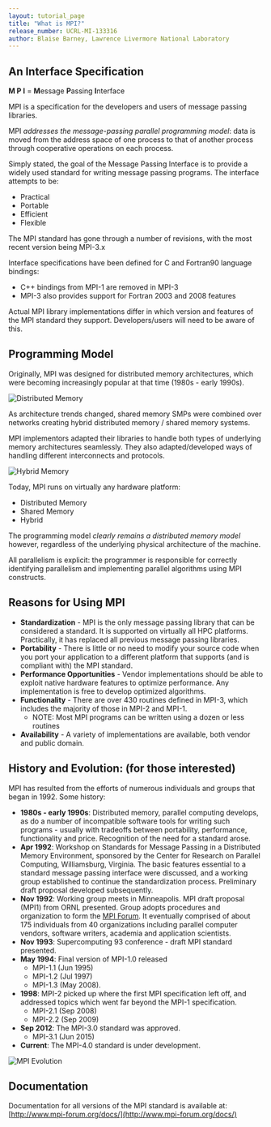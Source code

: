 ```yaml
---
layout: tutorial_page
title: "What is MPI?"
release_number: UCRL-MI-133316
author: Blaise Barney, Lawrence Livermore National Laboratory
---
```


## An Interface Specification

**M P I** = **M**essage **P**assing **I**nterface

MPI is a specification for the developers and users of message passing libraries. 

MPI  *addresses the message-passing parallel programming model*: data is moved from the address space of one process to that of another process through cooperative operations on each process.

Simply stated, the goal of the Message Passing Interface is to provide a widely used standard for writing message passing programs. The interface attempts to be:

- Practical
- Portable
- Efficient
- Flexible

The MPI standard has gone through a number of revisions, with the most recent version being MPI-3.x

Interface specifications have been defined for C and Fortran90 language bindings:

- C++ bindings from MPI-1 are removed in MPI-3
- MPI-3 also provides support for Fortran 2003 and 2008 features

Actual MPI library implementations differ in which version and features of the MPI standard they support. Developers/users will need to be aware of this.

## Programming Model

Originally, MPI was designed for distributed memory architectures, which were becoming increasingly popular at that time (1980s - early 1990s).

![Distributed Memory](images/distributed_mem.gif)

As architecture trends changed, shared memory SMPs were combined over networks creating hybrid distributed memory / shared memory systems.

MPI implementors adapted their libraries to handle both types of underlying memory architectures seamlessly. They also adapted/developed ways of handling different interconnects and protocols.

![Hybrid Memory](images/hybrid_mem.gif)

Today, MPI runs on virtually any hardware platform:

- Distributed Memory
- Shared Memory
- Hybrid

The programming model *clearly remains a distributed memory model* however, regardless of the underlying physical architecture of the machine.

All parallelism is explicit: the programmer is responsible for correctly identifying parallelism and implementing parallel algorithms using MPI constructs.

## Reasons for Using MPI

- **Standardization** - MPI is the only message passing library that can be considered a standard. It is supported on virtually all HPC platforms. Practically, it has replaced all previous message passing libraries.
- **Portability** - There is little or no need to modify your source code when you port your application to a different platform that supports (and is compliant with) the MPI standard.
- **Performance Opportunities** - Vendor implementations should be able to exploit native hardware features to optimize performance. Any implementation is free to develop optimized algorithms.
- **Functionality** - There are over 430 routines defined in MPI-3, which includes the majority of those in MPI-2 and MPI-1.
    - NOTE: Most MPI programs can be written using a dozen or less routines
- **Availability** - A variety of implementations are available, both vendor and public domain.

## History and Evolution: (for those interested)

MPI has resulted from the efforts of numerous individuals and groups that began in 1992. Some history:

- **1980s - early 1990s**: Distributed memory, parallel computing develops, as do a number of incompatible software tools for writing such programs - usually with tradeoffs between portability, performance, functionality and price. Recognition of the need for a standard arose.
- **Apr 1992**: Workshop on Standards for Message Passing in a Distributed Memory Environment, sponsored by the Center for Research on Parallel Computing, Williamsburg, Virginia. The basic features essential to a standard message passing interface were discussed, and a working group established to continue the standardization process. Preliminary draft proposal developed subsequently.
- **Nov 1992**: Working group meets in Minneapolis. MPI draft proposal (MPI1) from ORNL presented. Group adopts procedures and organization to form the [MPI Forum](https://computing.llnl.gov/tutorials/mpi/mpi.forum.html). It eventually comprised of about 175 individuals from 40 organizations including parallel computer vendors, software writers, academia and application scientists.
- **Nov 1993**: Supercomputing 93 conference - draft MPI standard presented.
- **May 1994**: Final version of MPI-1.0 released
    - MPI-1.1 (Jun 1995)
    - MPI-1.2 (Jul 1997)
    - MPI-1.3 (May 2008).
- **1998**: MPI-2 picked up where the first MPI specification left off, and addressed topics which went far beyond the MPI-1 specification.
    - MPI-2.1 (Sep 2008)
    - MPI-2.2 (Sep 2009)
- **Sep 2012**: The MPI-3.0 standard was approved.
    - MPI-3.1 (Jun 2015)
- **Current**: The MPI-4.0 standard is under development.

![MPI Evolution](images/MPIevolution.gif)

## Documentation

Documentation for all versions of the MPI standard is available at: [http://www.mpi-forum.org/docs/](http://www.mpi-forum.org/docs/)
